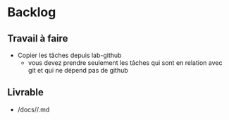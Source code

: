 # Backlog

## Travail à faire

- Copier les tâches depuis lab-github
  - vous devez prendre seulement les tâches qui sont en relation avec git et qui ne dépend pas de github

## Livrable
- /docs//.md